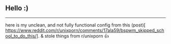 ## Hello :)
___
here is my unclean, and not fully functional config from this (post)[ https://www.reddit.com/r/unixporn/comments/17ala59/bspwm_skipped_school_to_do_this/]. 
& stole things from r/unixporn 👍
